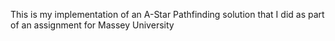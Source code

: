 This is my implementation of an A-Star Pathfinding solution that I did as part of an assignment for Massey University
